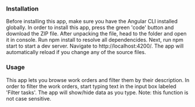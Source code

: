 ### Installation 

Before installing this app, make sure you have the Angular CLI installed globally. In order to install this app, press the green 'code' button and download the ZIP file. After unpacking the file, head to the folder and open it in console. Run npm install to resolve all dependencides. Next, run npm start to start a dev server. Navigate to http://localhost:4200/. The app will automatically reload if you change any of the source files.


### Usage

This app lets you browse work orders and filter them by their description. In order to filter the work orders, start typing text in the input box labeled 'Filter tasks'. The app will show/hide data as you type. Note: this function is not case sensitive.
